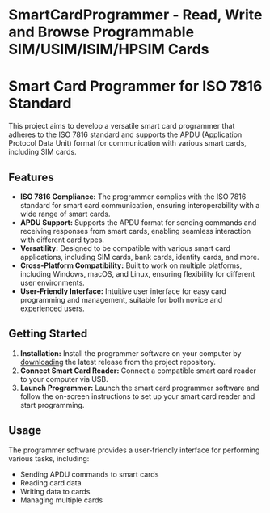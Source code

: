 SmartCardProgrammer - Read, Write and Browse Programmable SIM/USIM/ISIM/HPSIM Cards
===================================================================================

<!DOCTYPE html>
<html lang="en">
<head>
  <meta charset="UTF-8">
  <meta name="viewport" content="width=device-width, initial-scale=1.0">
</head>
<body>

<h1>Smart Card Programmer for ISO 7816 Standard</h1>

<p>This project aims to develop a versatile smart card programmer that adheres to the ISO 7816 standard and supports the APDU (Application Protocol Data Unit) format for communication with various smart cards, including SIM cards.</p>

<h2>Features</h2>

<ul>
  <li><strong>ISO 7816 Compliance:</strong> The programmer complies with the ISO 7816 standard for smart card communication, ensuring interoperability with a wide range of smart cards.</li>
  
  <li><strong>APDU Support:</strong> Supports the APDU format for sending commands and receiving responses from smart cards, enabling seamless interaction with different card types.</li>
  
  <li><strong>Versatility:</strong> Designed to be compatible with various smart card applications, including SIM cards, bank cards, identity cards, and more.</li>
  
  <li><strong>Cross-Platform Compatibility:</strong> Built to work on multiple platforms, including Windows, macOS, and Linux, ensuring flexibility for different user environments.</li>
  
  <li><strong>User-Friendly Interface:</strong> Intuitive user interface for easy card programming and management, suitable for both novice and experienced users.</li>
</ul>

<h2>Getting Started</h2>

<ol>
  <li><strong>Installation:</strong> Install the programmer software on your computer by <a href="#">downloading</a> the latest release from the project repository.</li>
  
  <li><strong>Connect Smart Card Reader:</strong> Connect a compatible smart card reader to your computer via USB.</li>
  
  <li><strong>Launch Programmer:</strong> Launch the smart card programmer software and follow the on-screen instructions to set up your smart card reader and start programming.</li>
</ol>

<h2>Usage</h2>

<p>The programmer software provides a user-friendly interface for performing various tasks, including:</p>

<ul>
  <li>Sending APDU commands to smart cards</li>
  <li>Reading card data</li>
  <li>Writing data to cards</li>
  <li>Managing multiple cards</li>
</ul>

</body>
</html>
